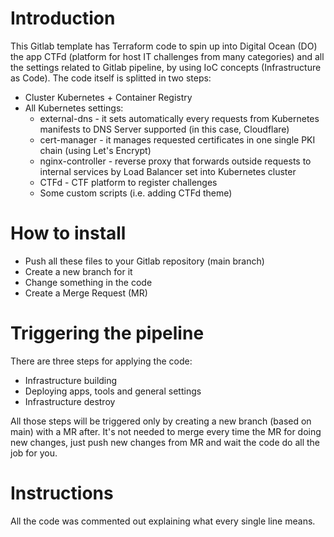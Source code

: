 # Introduction

This Gitlab template has Terraform code to spin up into Digital Ocean (DO) the app CTFd (platform for host IT challenges from many categories) and all the settings related to Gitlab pipeline, by using IoC concepts (Infrastructure as Code). The code itself is splitted in two steps:

* Cluster Kubernetes + Container Registry
* All Kubernetes settings:
  * external-dns - it sets automatically every requests from Kubernetes manifests to DNS Server supported (in this case, Cloudflare)
  * cert-manager - it manages requested certificates in one single PKI chain (using Let's Encrypt)
  * nginx-controller - reverse proxy that forwards outside requests to internal services by Load Balancer set into Kubernetes cluster
  * CTFd - CTF platform to register challenges
  * Some custom scripts (i.e. adding CTFd theme)

# How to install

* Push all these files to your Gitlab repository (main branch)
* Create a new branch for it
* Change something in the code
* Create a Merge Request (MR)

# Triggering the pipeline

There are three steps for applying the code:

* Infrastructure building
* Deploying apps, tools and general settings
* Infrastructure destroy

All those steps will be triggered only by creating a new branch (based on main) with a MR after. It's not needed to merge every time the MR for doing new changes, just push new changes from MR and wait the code do all the job for you.

# Instructions

All the code was commented out explaining what every single line means.